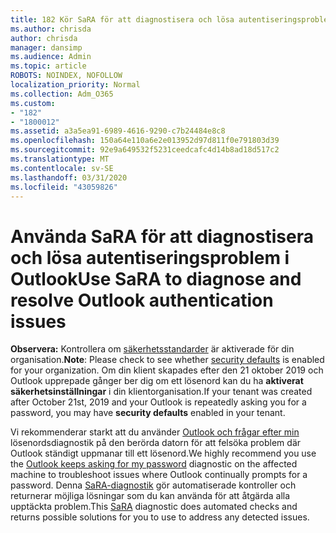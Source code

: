 ```yaml
---
title: 182 Kör SaRA för att diagnostisera och lösa autentiseringsproblem i Outlook
ms.author: chrisda
author: chrisda
manager: dansimp
ms.audience: Admin
ms.topic: article
ROBOTS: NOINDEX, NOFOLLOW
localization_priority: Normal
ms.collection: Adm_O365
ms.custom:
- "182"
- "1800012"
ms.assetid: a3a5ea91-6989-4616-9290-c7b24484e8c8
ms.openlocfilehash: 150a64e110a6e2e013952d97d811f0e791803d39
ms.sourcegitcommit: 92e9a649532f5231ceedcafc4d14b8ad18d517c2
ms.translationtype: MT
ms.contentlocale: sv-SE
ms.lasthandoff: 03/31/2020
ms.locfileid: "43059826"
---
```

# <a name="use-sara-to-diagnose-and-resolve-outlook-authentication-issues"></a><span data-ttu-id="2cc57-102">Använda SaRA för att diagnostisera och lösa autentiseringsproblem i Outlook</span><span class="sxs-lookup"><span data-stu-id="2cc57-102">Use SaRA to diagnose and resolve Outlook authentication issues</span></span>

<span data-ttu-id="2cc57-103">**Observera:** Kontrollera om [säkerhetsstandarder](http://aka.ms/securitydefaults) är aktiverade för din organisation.</span><span class="sxs-lookup"><span data-stu-id="2cc57-103">**Note**: Please check to see whether [security defaults](http://aka.ms/securitydefaults) is enabled for your organization.</span></span> <span data-ttu-id="2cc57-104">Om din klient skapades efter den 21 oktober 2019 och Outlook upprepade gånger ber dig om ett lösenord kan du ha **aktiverat säkerhetsinställningar** i din klientorganisation.</span><span class="sxs-lookup"><span data-stu-id="2cc57-104">If your tenant was created after October 21st, 2019 and your Outlook is repeatedly asking you for a password, you may have **security defaults** enabled in your tenant.</span></span>

<span data-ttu-id="2cc57-105">Vi rekommenderar starkt att du använder [Outlook och frågar efter min](https://aka.ms/SaRA-OutlookPwdPrompt-Alchemy) lösenordsdiagnostik på den berörda datorn för att felsöka problem där Outlook ständigt uppmanar till ett lösenord.</span><span class="sxs-lookup"><span data-stu-id="2cc57-105">We highly recommend you use the [Outlook keeps asking for my password](https://aka.ms/SaRA-OutlookPwdPrompt-Alchemy) diagnostic on the affected machine to troubleshoot issues where Outlook continually prompts for a password.</span></span> <span data-ttu-id="2cc57-106">Denna [SaRA-diagnostik](https://diagnostics.office.com/#/) gör automatiserade kontroller och returnerar möjliga lösningar som du kan använda för att åtgärda alla upptäckta problem.</span><span class="sxs-lookup"><span data-stu-id="2cc57-106">This [SaRA](https://diagnostics.office.com/#/) diagnostic does automated checks and returns possible solutions for you to use to address any detected issues.</span></span>
